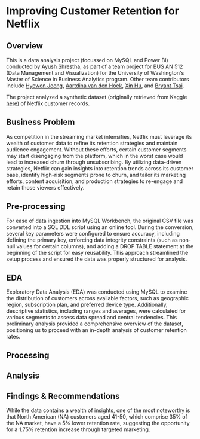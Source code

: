# Improving Customer Retention for Netflix

## Overview

This is a data analysis project (focussed on MySQL and Power BI) conducted by [Ayush Shrestha](https://www.linkedin.com/in/ayush-yoshi-shrestha/), as part of a team project for BUS AN 512 (Data Management and Visualization) for the University of Washington's Master of Science in Business Analytics program. Other team contributors include
[Hyewon Jeong](https://www.linkedin.com/in/jeonghyewon/),
[Aartdina van den Hoek](https://www.linkedin.com/in/aartdina/),
[Xin Hu](https://www.linkedin.com/in/xinhu-ashley/),
and [Bryant Tsai](https://www.linkedin.com/in/btsai1996/).

The project analyzed a synthetic dataset (originally retrieved from Kaggle [here](https://www.kaggle.com/datasets/arnavsmayan/netflix-userbase-dataset)) of Netflix customer records.

## Business Problem

As competition in the streaming market intensifies, Netflix must leverage its wealth of customer data to refine its retention strategies and maintain audience engagement. Without these efforts, certain customer segments may start disengaging from the platform, which in the worst case would lead to increased churn through unsubscribing. By utilizing data-driven strategies, Netflix can gain insights into retention trends across its customer base, identify high-risk segments prone to churn, and tailor its marketing efforts, content acquisition, and production strategies to re-engage and retain those viewers effectively.

## Pre-processing

For ease of data ingestion into MySQL Workbench, the original CSV file was converted into a SQL DDL script using an online tool. During the conversion, several key parameters were configured to ensure accuracy, including defining the primary key, enforcing data integrity constraints (such as non-null values for certain columns), and adding a DROP TABLE statement at the beginning of the script for easy reusability. This approach streamlined the setup process and ensured the data was properly structured for analysis.

## EDA

Exploratory Data Analysis (EDA) was conducted using MySQL to examine the distribution of customers across available factors, such as geographic region, subscription plan, and preferred device type. Additionally, descriptive statistics, including ranges and averages, were calculated for various segments to assess data spread and central tendencies. This preliminary analysis provided a comprehensive overview of the dataset, positioning us to proceed with an in-depth analysis of customer retention rates.

## Processing

## Analysis

## Findings & Recommendations

While the data contains a wealth of insights, one of the most noteworthy is that North American (NA) customers aged 41-50, which comprise 35% of the NA market, have a 5% lower retention rate, suggesting the opportunity for a 1.75% retention increase through targeted marketing.
